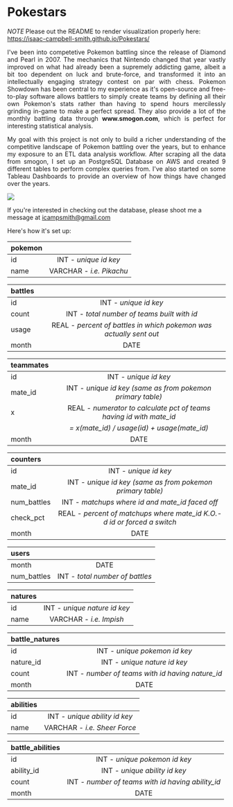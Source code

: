 # Pokestars

*NOTE* Please out the README to render visualization properly here: https://isaac-campbell-smith.github.io/Pokestars/

<p align="justify">
I've been into competetive Pokemon battling since the release of Diamond and Pearl in 2007. The mechanics that Nintendo changed that year vastly improved on what had already been a supremely addicting game, albeit a bit too dependent on luck and brute-force, and transformed it into an intellectually engaging strategy contest on par with chess. Pokemon Showdown has been central to my experience as it's open-source and free-to-play software allows battlers to simply create teams by defining all their own Pokemon's stats rather than having to spend hours mercilessly grinding in-game to make a perfect spread. They also provide a lot of the monthly battling data through <b>www.smogon.com</b>, which is perfect for interesting statistical analysis.  
<p align="justify">
My goal with this project is not only to build a richer understanding of the competitive landscape of Pokemon battling over the years, but to enhance my exposure to an ETL data analysis workflow. After scraping all the data from smogon, I set up an PostgreSQL Database on AWS and created 9 different tables to perform complex queries from. I've also started on some Tableau Dashboards to provide an overview of how things have changed over the years. 

<div class='tableauPlaceholder' id='viz1596748209067' style='position: relative'><noscript><a href='#' width=1080><img alt=' ' src='https:&#47;&#47;public.tableau.com&#47;static&#47;images&#47;Po&#47;PokemonShowdown&#47;Dashboard1&#47;1_rss.png' style='border: none' /></a></noscript><object class='tableauViz'  style='display:none;'><param name='host_url' value='https%3A%2F%2Fpublic.tableau.com%2F' /> <param name='embed_code_version' value='3' /> <param name='site_root' value='' /><param name='name' value='PokemonShowdown&#47;Dashboard1' /><param name='tabs' value='no' /><param name='toolbar' value='yes' /><param name='static_image' value='https:&#47;&#47;public.tableau.com&#47;static&#47;images&#47;Po&#47;PokemonShowdown&#47;Dashboard1&#47;1.png' /> <param name='animate_transition' value='yes' /><param name='display_static_image' value='yes' /><param name='display_spinner' value='yes' /><param name='display_overlay' value='yes' /><param name='display_count' value='yes' /><param name='language' value='en' /></object></div>                <script type='text/javascript'>                    var divElement = document.getElementById('viz1596748209067');                    var vizElement = divElement.getElementsByTagName('object')[0];                    if ( divElement.offsetWidth > 800 ) { vizElement.style.width='1269px';vizElement.style.height='719px';} else if ( divElement.offsetWidth > 500 ) { vizElement.style.width='1269px';vizElement.style.height='719px';} else { vizElement.style.width='100%';vizElement.style.height='727px';}                     var scriptElement = document.createElement('script');                    scriptElement.src = 'https://public.tableau.com/javascripts/api/viz_v1.js';                    vizElement.parentNode.insertBefore(scriptElement, vizElement);                </script>

If you're interested in checking out the database, please shoot me a message at icampsmith@gmail.com 

Here's how it's set up: 

| pokemon      |     |
| :------------- | :----------: |
| id     | INT - <i> unique id key|
| name    | VARCHAR - <i> i.e. Pikachu|

| battles      |     |
| :------------- | :----------: |
| id     | INT - <i> unique id key |
| count     | INT - <i> total number of teams built with id |
| usage    | REAL - <i> percent of battles in which pokemon was actually sent out |
| month    | DATE |

| teammates     |     |
| :------------- | :----------: |
| id     | INT - <i> unique id key |
| mate_id    | INT - <i> unique id key (same as from pokemon primary table) |
| x     | REAL - <i> numerator to calculate pct of teams having id with mate_id  
| | <i> = x(mate_id) / usage(id) + usage(mate_id)
| month    | DATE |

| counters      |     |
| :------------- | :----------: |
| id     | INT - <i> unique id key |
| mate_id    | INT - <i> unique id key (same as from pokemon primary table) |
| num_battles    | INT - <i> matchups where id and mate_id faced off |
| check_pct    | REAL - <i> percent of matchups where mate_id K.O.-d id or forced a switch |
| month    | DATE |

| users      |     |
| :------------- | :----------: |
| month     | DATE |
| num_battles    | INT - <i> total number of battles |

| natures      |     |
| :------------- | :----------: |
| id     | INT - <i> unique nature id key |
| name   | VARCHAR - <i> i.e. Impish |

| battle_natures      |     |
| :------------- | :----------: |
| id     | INT - <i> unique pokemon id key |
| nature_id    | INT - <i> unique nature id key |
| count    | INT - <i> number of teams with id having nature_id |
| month    | DATE |

| abilities      |     |
| :------------- | :----------: |
| id     | INT - <i> unique ability id key |
| name   | VARCHAR - <i> i.e. Sheer Force |

| battle_abilities      |     |
| :------------- | :----------: |
| id     | INT - <i> unique pokemon id key |
| ability_id    | INT - <i> unique ability id key |
| count    | INT - <i> number of teams with id having ability_id |
| month    | DATE |

